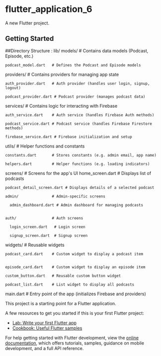 # flutter_application_6

A new Flutter project.

## Getting Started

##Directory Structure :
lib/
  models/                # Contains data models (Podcast, Episode, etc.)
  
    podcast_model.dart   # Defines the Podcast and Episode models
    
  providers/             # Contains providers for managing app state
  
    auth_provider.dart   # Auth provider (handles user login, signup, logout)
    
    podcast_provider.dart # Podcast provider (manages podcast data)
    
  services/              # Contains logic for interacting with Firebase
  
    auth_service.dart    # Auth service (handles Firebase Auth methods)
    
    podcast_service.dart # Podcast service (handles Firebase Firestore methods)
    
    firebase_service.dart # Firebase initialization and setup
    
  utils/                 # Helper functions and constants
  
    constants.dart       # Stores constants (e.g. admin email, app name)
    
    helpers.dart         # Helper functions (e.g. loading indicators)

    
  screens/               # Screens for the app's UI
    home_screen.dart     # Displays list of podcasts
    
    podcast_detail_screen.dart # Displays details of a selected podcast
    
    admin/               # Admin-specific screens
    
      admin_dashboard.dart # Admin dashboard for managing podcasts

      
    auth/                # Auth screens
    
      login_screen.dart   # Login screen
      
      signup_screen.dart  # Signup screen

      
  widgets/               # Reusable widgets
  
    podcast_card.dart    # Custom widget to display a podcast item
    
    
    episode_card.dart    # Custom widget to display an episode item
    
    custom_button.dart   # Reusable custom button widget
    
    podcast_list.dart    # List widget to display all podcasts
    
  main.dart              # Entry point of the app (initializes Firebase and providers)

This project is a starting point for a Flutter application.

A few resources to get you started if this is your first Flutter project:

- [Lab: Write your first Flutter app](https://docs.flutter.dev/get-started/codelab)
- [Cookbook: Useful Flutter samples](https://docs.flutter.dev/cookbook)

For help getting started with Flutter development, view the
[online documentation](https://docs.flutter.dev/), which offers tutorials,
samples, guidance on mobile development, and a full API reference.
